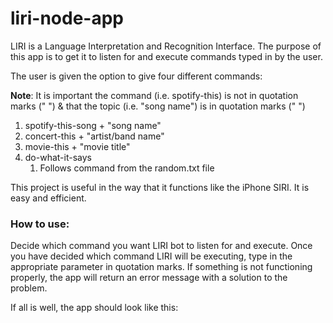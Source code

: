 # liri-node-app
LIRI is a Language Interpretation and Recognition Interface. The purpose of this app is to get it to listen for and execute commands typed in by the user. 

The user is given the option to give four different commands:

**Note**: It is important the command (i.e. spotify-this) is not in quotation marks (" ") & that the topic (i.e. "song name") is in quotation marks (" ")
1. spotify-this-song + "song name"
1. concert-this + "artist/band name"
1. movie-this + "movie title"
1. do-what-it-says 
    1. Follows command from the random.txt file

This project is useful in the way that it functions like the iPhone SIRI. It is easy and efficient. 

### How to use:
Decide which command you want LIRI bot to listen for and execute. Once you have decided which command LIRI will be executing, type in the appropriate parameter in quotation marks. If something is not functioning properly, the app will return an error message with a solution to the problem. 

If all is well, the app should look like this:
